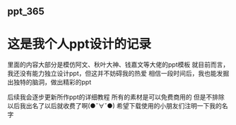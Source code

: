 ## ppt_365
# 这是我个人ppt设计的记录

里面的内容大部分是模仿阿文、秋叶大神、钱嘉文等大佬的ppt模板
就目前而言，我还没有能力独立设计ppt，但这并不妨碍我的热爱
相信一段时间后，我也能发掘出独特的脑洞，做出精彩的ppt

后续我会逐步更新所作ppt的详细教程
所有的素材是可以免费商用的
但是不排除以后我出名了以后就收费了啊(●ˇ∀ˇ●)
希望下载使用的小朋友们注明一下我的名字
